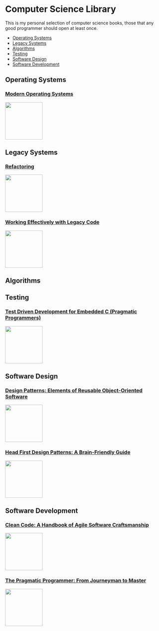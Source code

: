 # Computer Science Library

This is my personal selection of computer science books, those that any good programmer should open at least once.
* [Operating Systems](#operating-systems)
* [Legacy Systems](#legacy-systems)
* [Algorithms](#algorithms)
* [Testing](#testing)
* [Software Design](#software-design)
* [Software Development](#software-development)

**Operating Systems**
----

### [Modern Operating Systems](https://www.amazon.com/Modern-Operating-Systems-Andrew-Tanenbaum/dp/013359162X)

<img src="https://images-na.ssl-images-amazon.com/images/I/71nBWJXx5cL._AC_UL320_SR248,320_.jpg" width="120px"/>

**Legacy Systems**
----

### [Refactoring](https://martinfowler.com/books/refactoring.html)

<img src="https://martinfowler.com/books/refactoringBook.jpg" width="120px"/>

### [Working Effectively with Legacy Code](https://www.amazon.com/Working-Effectively-Legacy-Michael-Feathers/dp/0131177052)

<img src="https://images-na.ssl-images-amazon.com/images/I/81RqaoZnLwL._AC_UL115_.jpg" width="120px"/>

**Algorithms**
----

**Testing**
----

### [Test Driven Development for Embedded C (Pragmatic Programmers)](https://www.amazon.com/Driven-Development-Embedded-Pragmatic-Programmers-ebook/dp/B01D3TWF5M/ref=sr_1_14?s=digital-text&ie=UTF8&qid=1499097727&sr=1-14&keywords=tdd)

<img src="https://images-na.ssl-images-amazon.com/images/I/91i-nereO-L.__BG0,0,0,0_FMpng_AC_UL320_SR266,320_.jpg" width="120px"/>

**Software Design**
----

### [Design Patterns: Elements of Reusable Object-Oriented Software](https://www.amazon.com/Design-Patterns-Elements-Reusable-Object-Oriented-ebook/dp/B000SEIBB8)

<img src="https://images-na.ssl-images-amazon.com/images/I/51kuc0iWoKL.__BG0,0,0,0_FMpng_AC_UL320_SR210,320_.jpg" width="120px"/>

### [Head First Design Patterns: A Brain-Friendly Guide](https://www.amazon.com/Head-First-Design-Patterns-Brain-Friendly-ebook/dp/B00AA36RZY/ref=pd_sim_351_3?_encoding=UTF8&psc=1&refRID=HE26GEBZTMRYVBKB0V85)

<img src="https://images-na.ssl-images-amazon.com/images/I/91bobQSPQrL.__BG0,0,0,0_FMpng_AC_UL160_SR138,160_.jpg" width="120px"/>

**Software Development**
----

### [Clean Code: A Handbook of Agile Software Craftsmanship](https://www.amazon.com/Clean-Code-Handbook-Software-Craftsmanship-ebook/dp/B001GSTOAM/ref=pd_sim_351_2?_encoding=UTF8&psc=1&refRID=HE26GEBZTMRYVBKB0V85)

<img src="https://images-na.ssl-images-amazon.com/images/I/51d1qVhmAmL.__BG0,0,0,0_FMpng_AC_UL320_SR240,320_.jpg" width="120px"/>

### [The Pragmatic Programmer: From Journeyman to Master](https://www.amazon.com/Pragmatic-Programmer-Journeyman-Master-ebook/dp/B003GCTQAE/ref=pd_sim_351_4?_encoding=UTF8&psc=1&refRID=HE26GEBZTMRYVBKB0V85)

<img src="https://images-na.ssl-images-amazon.com/images/I/41uPjEenkFL.__BG0,0,0,0_FMpng_AC_UL320_SR254,320_.jpg" width="120px"/>
